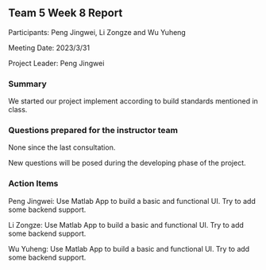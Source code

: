 ## Team 5 Week 8 Report


Participants: Peng Jingwei, Li Zongze and Wu Yuheng  

Meeting Date: 2023/3/31  

Project Leader:  Peng Jingwei

### Summary

We started our project implement according to build standards mentioned in class.

### Questions prepared for the instructor team

None since the last consultation.

New questions will be posed during the developing phase of the project.

### Action Items

Peng Jingwei: Use Matlab App to build a basic and functional UI. Try to add some backend support.

Li Zongze: Use Matlab App to build a basic and functional UI. Try to add some backend support.

Wu Yuheng: Use Matlab App to build a basic and functional UI. Try to add some backend support.